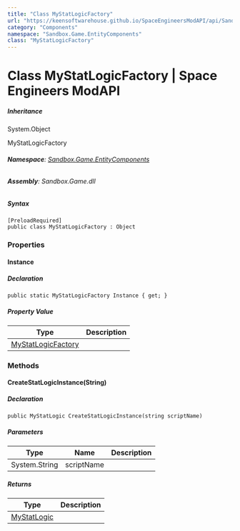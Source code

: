 ```yaml
---
title: "Class MyStatLogicFactory"
url: "https://keensoftwarehouse.github.io/SpaceEngineersModAPI/api/Sandbox.Game.EntityComponents.MyStatLogicFactory.html"
category: "Components"
namespace: "Sandbox.Game.EntityComponents"
class: "MyStatLogicFactory"
---
```


# Class MyStatLogicFactory | Space Engineers ModAPI

##### Inheritance

System.Object

MyStatLogicFactory

###### **Namespace**: [Sandbox.Game.EntityComponents](https://keensoftwarehouse.github.io/SpaceEngineersModAPI/api/Sandbox.Game.EntityComponents.html)

###### **Assembly**: Sandbox.Game.dll

##### Syntax

```
[PreloadRequired]
public class MyStatLogicFactory : Object
```

### Properties

#### Instance

##### Declaration

```
public static MyStatLogicFactory Instance { get; }
```

##### Property Value

| Type | Description |
| --- | --- |
| [MyStatLogicFactory](https://keensoftwarehouse.github.io/SpaceEngineersModAPI/api/Sandbox.Game.EntityComponents.MyStatLogicFactory.html) |     |

### Methods

#### CreateStatLogicInstance(String)

##### Declaration

```
public MyStatLogic CreateStatLogicInstance(string scriptName)
```

##### Parameters

| Type | Name | Description |
| --- | --- | --- |
| System.String | scriptName |     |

##### Returns

| Type | Description |
| --- | --- |
| [MyStatLogic](https://keensoftwarehouse.github.io/SpaceEngineersModAPI/api/Sandbox.Game.MyStatLogic.html) |     |